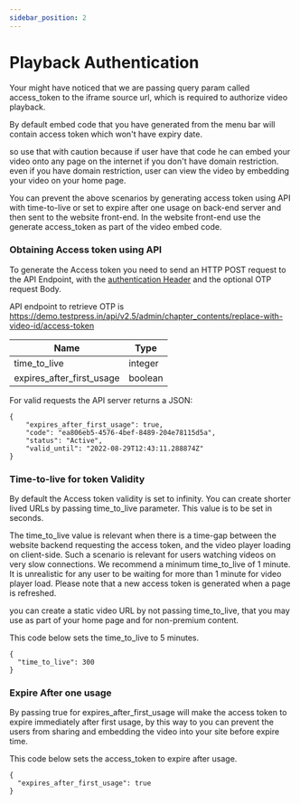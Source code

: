 ```yaml
---
sidebar_position: 2
---
```


# Playback Authentication

Your might have noticed that we are passing query param called access_token to the iframe source url, which is required to authorize video playback. 

By default embed code that you have generated from the menu bar will contain access token which won't have expiry date. 

so use that with caution because if user have that code he can embed your video onto any page on the internet if you don't have domain restriction. even if you have domain restriction, user can view the video by embedding your video on your home page.

You can prevent the above scenarios by generating access token using API with time-to-live or set to expire after one usage on back-end server and then sent to the website front-end. In the website front-end use the generate access_token as part of the video embed code.


### Obtaining Access token using API

To generate the Access token you need to send an HTTP POST request to the API Endpoint, with the [authentication Header](https://testpress.github.io/testpress_docs/docs/intro) and the optional OTP request Body.

API endpoint to retrieve OTP is https://demo.testpress.in/api/v2.5/admin/chapter_contents/replace-with-video-id/access-token


| Name                            | Type         
| -----------                     | -----------  |
| time_to_live                    | integer      | 
| expires_after_first_usage       | boolean      | 


For valid requests the API server returns a JSON:

```
{
    "expires_after_first_usage": true,
    "code": "ea806eb5-4576-4bef-8489-204e78115d5a",
    "status": "Active",
    "valid_until": "2022-08-29T12:43:11.288874Z"
}
```


### Time-to-live for token Validity

By default the Access token validity is set to infinity. You can create shorter lived URLs by passing time_to_live parameter. This value is to be set in seconds.

The time_to_live value is relevant when there is a time-gap between the website backend requesting the access token, and the video player loading on client-side. Such a scenario is relevant for users watching videos on very slow connections. We recommend a minimum time_to_live of 1 minute. It is unrealistic for any user to be waiting for more than 1 minute for video player load. Please note that a new access token is generated when a page is refreshed.

you can create a static video URL by not passing time_to_live, that you may use as part of your home page and for non-premium content.

This code below sets the time_to_live to 5 minutes.

```
{
  "time_to_live": 300
}
```


### Expire After one usage

By passing true for expires_after_first_usage will make the access token to expire immediately after first usage, by this way to you can prevent the users from sharing and embedding the video into your site before expire time.  

This code below sets the access_token to expire after usage.
```
{
  "expires_after_first_usage": true
}
```

